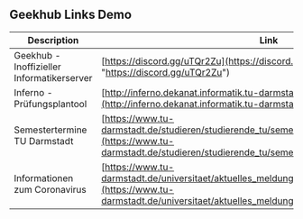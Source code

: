 ## Geekhub Links Demo


|Description|Link|
|--|--|
|Geekhub - Inoffizieller Informatikerserver| [https://discord.gg/uTQr2Zu](https://discord.gg/uTQr2Zu "https://discord.gg/uTQr2Zu") |
|Inferno - Prüfungsplantool | [http://inferno.dekanat.informatik.tu-darmstadt.de/](http://inferno.dekanat.informatik.tu-darmstadt.de/) |
|Semestertermine TU Darmstadt |[https://www.tu-darmstadt.de/studieren/studierende_tu/semestermine/index.de.jsp](https://www.tu-darmstadt.de/studieren/studierende_tu/semestermine/index.de.jsp) |
|Informationen zum Coronavirus |[https://www.tu-darmstadt.de/universitaet/aktuelles_meldungen/corona_vorsorge/index.de.jsp](https://www.tu-darmstadt.de/universitaet/aktuelles_meldungen/corona_vorsorge/index.de.jsp)|

